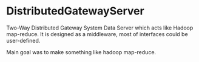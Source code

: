 # DistributedGatewayServer

Two-Way Distributed Gateway System 
Data Server which acts like Hadoop map-reduce.
It is designed as a middleware, most of interfaces could be user-defined.

Main goal was to make something like hadoop map-reduce.
